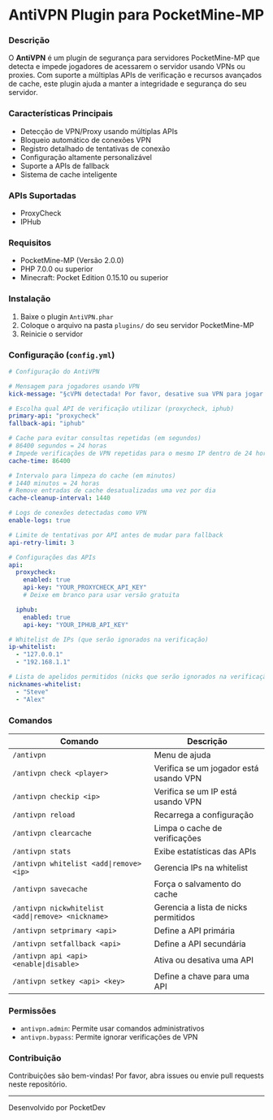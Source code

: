 # AntiVPN Plugin para PocketMine-MP

### Descrição

O **AntiVPN** é um plugin de segurança para servidores PocketMine-MP que detecta e impede jogadores de acessarem o servidor usando VPNs ou proxies. Com suporte a múltiplas APIs de verificação e recursos avançados de cache, este plugin ajuda a manter a integridade e segurança do seu servidor.

### Características Principais

- Detecção de VPN/Proxy usando múltiplas APIs
- Bloqueio automático de conexões VPN
- Registro detalhado de tentativas de conexão
- Configuração altamente personalizável
- Suporte a APIs de fallback
- Sistema de cache inteligente

### APIs Suportadas

- ProxyCheck
- IPHub

### Requisitos

- PocketMine-MP (Versão 2.0.0)
- PHP 7.0.0 ou superior
- Minecraft: Pocket Edition 0.15.10 ou superior

### Instalação

1. Baixe o plugin `AntiVPN.phar`
2. Coloque o arquivo na pasta `plugins/` do seu servidor PocketMine-MP
3. Reinicie o servidor

### Configuração (`config.yml`)

```yaml
# Configuração do AntiVPN

# Mensagem para jogadores usando VPN
kick-message: "§cVPN detectada! Por favor, desative sua VPN para jogar."

# Escolha qual API de verificação utilizar (proxycheck, iphub)
primary-api: "proxycheck"
fallback-api: "iphub"

# Cache para evitar consultas repetidas (em segundos)
# 86400 segundos = 24 horas
# Impede verificações de VPN repetidas para o mesmo IP dentro de 24 horas
cache-time: 86400

# Intervalo para limpeza do cache (em minutos)
# 1440 minutos = 24 horas
# Remove entradas de cache desatualizadas uma vez por dia
cache-cleanup-interval: 1440

# Logs de conexões detectadas como VPN
enable-logs: true

# Limite de tentativas por API antes de mudar para fallback
api-retry-limit: 3

# Configurações das APIs
api:
  proxycheck:
    enabled: true
    api-key: "YOUR_PROXYCHECK_API_KEY"
    # Deixe em branco para usar versão gratuita

  iphub:
    enabled: true
    api-key: "YOUR_IPHUB_API_KEY"

# Whitelist de IPs (que serão ignorados na verificação)
ip-whitelist:
  - "127.0.0.1"
  - "192.168.1.1"

# Lista de apelidos permitidos (nicks que serão ignorados na verificação)
nicknames-whitelist:
  - "Steve"
  - "Alex"
```

### Comandos

| Comando | Descrição                              |
|---------|----------------------------------------|
| `/antivpn` | Menu de ajuda                          |
| `/antivpn check <player>` | Verifica se um jogador está usando VPN |
| `/antivpn checkip <ip>` | Verifica se um IP está usando VPN      |
| `/antivpn reload` | Recarrega a configuração               |
| `/antivpn clearcache` | Limpa o cache de verificações          |
| `/antivpn stats` | Exibe estatísticas das APIs            |
| `/antivpn whitelist <add\|remove> <ip>` | Gerencia IPs na whitelist              |
| `/antivpn savecache` | Força o salvamento do cache            |
| `/antivpn nickwhitelist <add\|remove> <nickname>` | Gerencia a lista de nicks permitidos   |
| `/antivpn setprimary <api>`             | Define a API primária |
| `/antivpn setfallback <api>`            | Define a API secundária |
| `/antivpn api <api> <enable\|disable>`  | Ativa ou desativa uma API |
| `/antivpn setkey <api> <key>`           | Define a chave para uma API |

### Permissões

- `antivpn.admin`: Permite usar comandos administrativos
- `antivpn.bypass`: Permite ignorar verificações de VPN

### Contribuição

Contribuições são bem-vindas! Por favor, abra issues ou envie pull requests neste repositório.

---

Desenvolvido por PocketDev